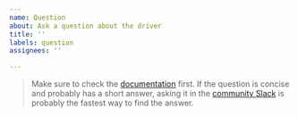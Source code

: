 ```yaml
---
name: Question
about: Ask a question about the driver
title: ''
labels: question
assignees: ''

---
```


> Make sure to check the [documentation](https://clickhouse.com/docs/en/integrations/metabase) first.
> If the question is concise and probably has a short answer,
> asking it in the [community Slack](https://clickhouse.com/slack) is probably the fastest way to find the answer.
